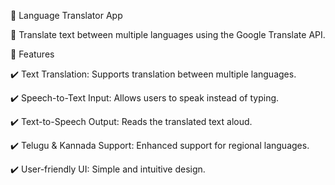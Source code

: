 📖 Language Translator App

🔹 Translate text between multiple languages using the Google Translate API.

📌 Features

✔️ Text Translation: Supports translation between multiple languages.

✔️ Speech-to-Text Input: Allows users to speak instead of typing.

✔️ Text-to-Speech Output: Reads the translated text aloud.

✔️ Telugu & Kannada Support: Enhanced support for regional languages.

✔️ User-friendly UI: Simple and intuitive design.

